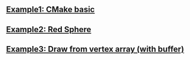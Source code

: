 ## [Example1: CMake basic](https://github.com/HedgeHao/opengl_tutorial/tree/master/example1)
## [Example2: Red Sphere](https://github.com/HedgeHao/opengl_tutorial/tree/master/example2)
## [Example3: Draw from vertex array (with buffer)](https://github.com/HedgeHao/opengl_tutorial/tree/master/example3)